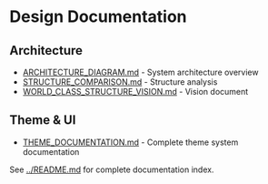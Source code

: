 # Design Documentation

## Architecture
- [ARCHITECTURE_DIAGRAM.md](ARCHITECTURE_DIAGRAM.md) - System architecture overview
- [STRUCTURE_COMPARISON.md](STRUCTURE_COMPARISON.md) - Structure analysis
- [WORLD_CLASS_STRUCTURE_VISION.md](WORLD_CLASS_STRUCTURE_VISION.md) - Vision document

## Theme & UI
- [THEME_DOCUMENTATION.md](THEME_DOCUMENTATION.md) - Complete theme system documentation

See [../README.md](../README.md) for complete documentation index.
